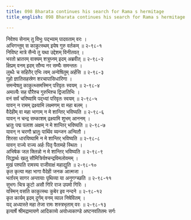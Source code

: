 ```yaml
---
title: 098 Bharata continues his search for Rama s hermitage
title_english: 098 Bharata continues his search for Rama s hermitage

---
```

निवेश्य सेनाम् तु विभुः पद्भ्याम् पादवताम् वरः ।  
अभिगन्तुम् स काकुत्स्थम् इयेष गुरु वर्तकम् ॥ २-९८-१  
निविष्ट मात्रे सैन्ये तु यथा उद्देशम् विनीतवत् ।  
भरतो भ्रातरम् वाक्यम् शत्रुघ्नम् इदम् अब्रवीत् ॥ २-९८-२  
क्षिप्रम् वनम् इदम् सौम्य नर सम्घैः समन्ततः ।  
लुब्धैः च सहितैर् एभिः त्वम् अन्वेषितुम् अर्हसि ॥ २-९८-३  
गुहो ज्ञातिसहस्रेण शरचापासिधारिणा ।  
समन्वेषतु काकुत्थ्समस्मिन् परिवृतः स्वयम् ॥ २-९८-४  
अमात्यैः सह पौरैश्च गुरुभिश्च द्विजातिभिः ।  
वनं सर्वं चरिष्यामि पद्भ्यां परिवृतः स्वयम् ॥ २-९८-५  
यावन् न रामम् द्रक्ष्यामि लक्ष्मणम् वा महा बलम् ।  
वैदेहीम् वा महा भागाम् न मे शान्तिर् भविष्यति ॥ २-९८-६  
यावन् न चन्द्र सम्काशम् द्रक्ष्यामि शुभम् आननम् ।  
भ्रातुः पद्म पलाश अक्षम् न मे शान्तिर् भविष्यति ॥ २-९८-७  
यावन् न चरणौ भ्रातुः पार्थिव व्यन्जन अन्वितौ ।  
शिरसा धारयिष्यामि न मे शान्तिर् भविष्यति ॥ २-९८-८  
यावन् राज्ये राज्य अर्हः पितृ पैतामहे स्थितः ।  
अभिषेक जल क्लिन्नो न मे शान्तिर् भविष्यति ॥ २-९८-९  
सिद्धार्थः खलु सौमित्रिर्यश्चन्द्रविमलोवमम् ।  
मुखं पश्यति रामस्य राजीवाक्षं महाद्युति ॥ २-९८-१०  
कृत कृत्या महा भागा वैदेही जनक आत्मजा ।  
भर्तारम् सागर अन्तायाः पृथिव्या या अनुगग्च्छति ॥ २-९८-११  
सुभगः चित्र कूटो असौ गिरि राज उपमो गिरिः ।  
यस्मिन् वसति काकुत्स्थः कुबेर इव नन्दने ॥ २-९८-१२  
कृत कार्यम् इदम् दुर्गम् वनम् व्याल निषेवितम् ।  
यद् अध्यास्ते महा तेजा रामः शस्त्रभृताम् वरः ॥ २-९८-१३  
इत्यार्षे श्रीमद्रामायणे आदिकाव्ये अयोध्यकाण्डे अष्टनवतितमः सर्गः